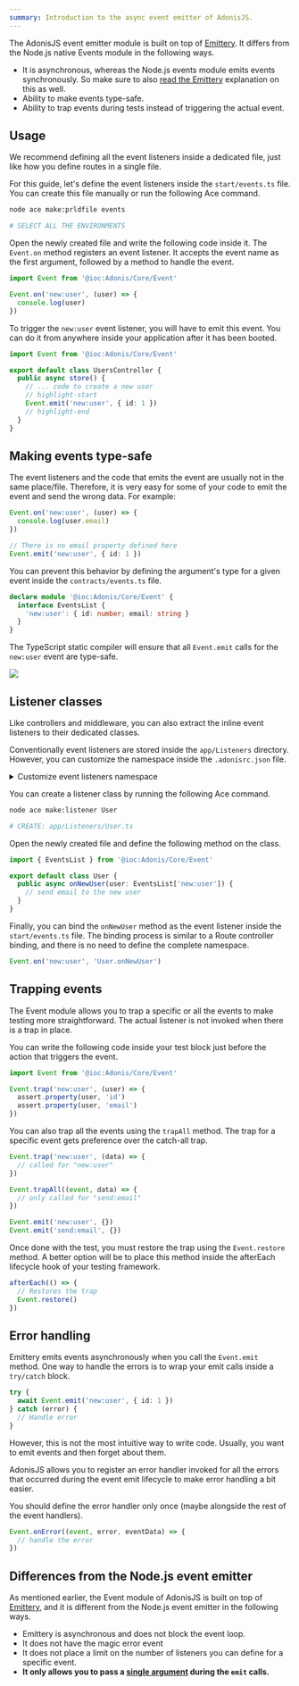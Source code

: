 ```yaml
---
summary: Introduction to the async event emitter of AdonisJS.
---
```


The AdonisJS event emitter module is built on top of [Emittery](https://github.com/sindresorhus/emittery). It differs from the Node.js native Events module in the following ways.

- It is asynchronous, whereas the Node.js events module emits events synchronously. So make sure to also [read the Emittery](https://github.com/sindresorhus/emittery#how-is-this-different-than-the-built-in-eventemitter-in-nodejs) explanation on this as well.
- Ability to make events type-safe.
- Ability to trap events during tests instead of triggering the actual event.

## Usage
We recommend defining all the event listeners inside a dedicated file, just like how you define routes in a single file.

For this guide, let's define the event listeners inside the `start/events.ts` file. You can create this file manually or run the following Ace command.

```sh
node ace make:prldfile events

# SELECT ALL THE ENVIRONMENTS
```

Open the newly created file and write the following code inside it. The `Event.on` method registers an event listener. It accepts the event name as the first argument, followed by a method to handle the event.

```ts
import Event from '@ioc:Adonis/Core/Event'

Event.on('new:user', (user) => {
  console.log(user)
})
```

To trigger the `new:user` event listener, you will have to emit this event. You can do it from anywhere inside your application after it has been booted.

```ts
import Event from '@ioc:Adonis/Core/Event'

export default class UsersController {
  public async store() {
    // ... code to create a new user
    // highlight-start
    Event.emit('new:user', { id: 1 })
    // highlight-end
  }
}
```

## Making events type-safe
The event listeners and the code that emits the event are usually not in the same place/file. Therefore, it is very easy for some of your code to emit the event and send the wrong data. For example:

```ts
Event.on('new:user', (user) => {
  console.log(user.email)
})

// There is no email property defined here
Event.emit('new:user', { id: 1 })
```

You can prevent this behavior by defining the argument's type for a given event inside the `contracts/events.ts` file.

```ts
declare module '@ioc:Adonis/Core/Event' {
  interface EventsList {
    'new:user': { id: number; email: string }
  }
}
```

The TypeScript static compiler will ensure that all `Event.emit` calls for the `new:user` event are type-safe.

![](https://res.cloudinary.com/adonis-js/image/upload/q_auto,f_auto/v1618599912/v5/type-safe-events.jpg)

## Listener classes
Like controllers and middleware, you can also extract the inline event listeners to their dedicated classes.

Conventionally event listeners are stored inside the `app/Listeners` directory. However, you can customize the namespace inside the `.adonisrc.json` file.

<details>
<summary> Customize event listeners namespace </summary>

```json
{
  "namespaces": {
    "eventListeners": "App/CustomDir/Listeners"
  }
}
```

</details>

You can create a listener class by running the following Ace command.

```sh
node ace make:listener User

# CREATE: app/Listeners/User.ts
```

Open the newly created file and define the following method on the class.

```ts
import { EventsList } from '@ioc:Adonis/Core/Event'

export default class User {
  public async onNewUser(user: EventsList['new:user']) {
    // send email to the new user
  }
}
```

Finally, you can bind the `onNewUser` method as the event listener inside the `start/events.ts` file. The binding process is similar to a Route controller binding, and there is no need to define the complete namespace.

```ts
Event.on('new:user', 'User.onNewUser')
```

## Trapping events
The Event module allows you to trap a specific or all the events to make testing more straightforward. The actual listener is not invoked when there is a trap in place.

You can write the following code inside your test block just before the action that triggers the event.

```ts
import Event from '@ioc:Adonis/Core/Event'

Event.trap('new:user', (user) => {
  assert.property(user, 'id')
  assert.property(user, 'email')
})
```

You can also trap all the events using the `trapAll` method. The trap for a specific event gets preference over the catch-all trap.

```ts
Event.trap('new:user', (data) => {
  // called for "new:user"
})

Event.trapAll((event, data) => {
  // only called for "send:email"
})

Event.emit('new:user', {})
Event.emit('send:email', {})
```

Once done with the test, you must restore the trap using the `Event.restore` method. A better option will be to place this method inside the afterEach lifecycle hook of your testing framework.

```ts
afterEach(() => {
  // Restores the trap
  Event.restore()
})
```

## Error handling
Emittery emits events asynchronously when you call the `Event.emit` method. One way to handle the errors is to wrap your emit calls inside a `try/catch` block.

```ts
try {
  await Event.emit('new:user', { id: 1 })
} catch (error) {
  // Handle error
}
```

However, this is not the most intuitive way to write code. Usually, you want to emit events and then forget about them.

AdonisJS allows you to register an error handler invoked for all the errors that occurred during the event emit lifecycle to make error handling a bit easier.

You should define the error handler only once (maybe alongside the rest of the event handlers).

```ts
Event.onError((event, error, eventData) => {
  // handle the error
})
```

## Differences from the Node.js event emitter
As mentioned earlier, the Event module of AdonisJS is built on top of [Emittery](https://github.com/sindresorhus/emittery), and it is different from the Node.js event emitter in the following ways.

- Emittery is asynchronous and does not block the event loop.
- It does not have the magic error event
- It does not place a limit on the number of listeners you can define for a specific event.
- **It only allows you to pass a [single argument](https://github.com/sindresorhus/emittery#can-you-support-multiple-arguments-for-emit) during the `emit` calls.**
